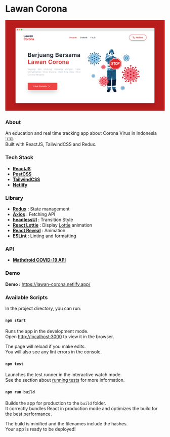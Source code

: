 # Lawan Corona
![alt text](https://github.com/racmathafidz/lawan-corona/blob/master/src/assets/images/screely.png)

### About
An education and real time tracking app about Corona Virus in Indonesia:indonesia:.\
Built with ReactJS, TailwindCSS and Redux.

### Tech Stack
- [**ReactJS**](https://github.com/facebook/create-react-app)
- [**PostCSS**](https://postcss.org/)
- [**TailwindCSS**](https://tailwindcss.com/)
- [**Netlify**](https://netlify.com/)

### Library
- [**Redux**](https://redux.js.org/) : State management
- [**Axios**](https://github.com/axios/axios) : Fetching API
- [**headlessUI**](https://github.com/tailwindlabs/headlessui) : Transition Style
- [**React Lottie**](https://www.npmjs.com/package/react-lottie) : Display [Lottie](https://lottiefiles.com/) animation
- [**React Reveal**](https://www.react-reveal.com/) : Animation 
- [**ESLint**](https://eslint.org/) : Linting and formatting

### API
- [**Mathdroid COVID-19 API**](https://covid19.mathdro.id/)

### Demo
**Demo :** https://lawan-corona.netlify.app/

### Available Scripts

In the project directory, you can run:

#### `npm start`

Runs the app in the development mode.\
Open [http://localhost:3000](http://localhost:3000) to view it in the browser.

The page will reload if you make edits.\
You will also see any lint errors in the console.

#### `npm test`

Launches the test runner in the interactive watch mode.\
See the section about [running tests](https://facebook.github.io/create-react-app/docs/running-tests) for more information.

#### `npm run build`

Builds the app for production to the `build` folder.\
It correctly bundles React in production mode and optimizes the build for the best performance.

The build is minified and the filenames include the hashes.\
Your app is ready to be deployed!
